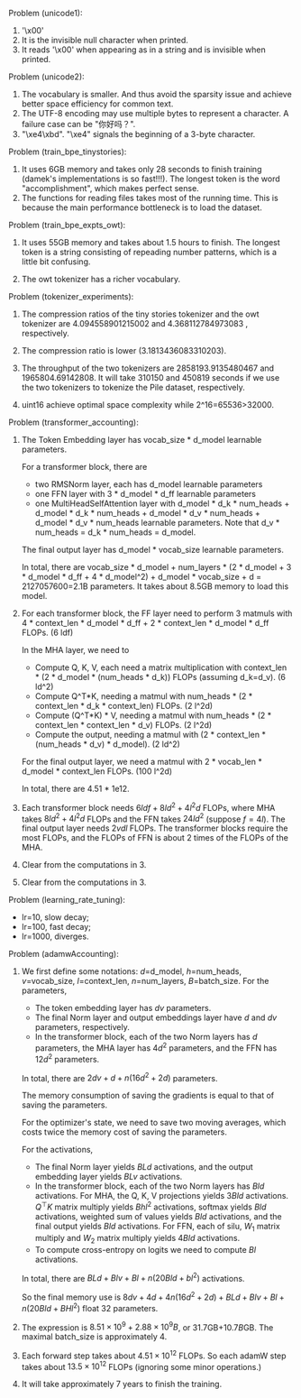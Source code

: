 Problem (unicode1):

1. '\x00'
2. It is the invisible null character when printed.
3. It reads '\x00' when appearing as in a string and is invisible when printed.

Problem (unicode2):

1. The vocabulary is smaller. And thus avoid the sparsity issue and achieve better space efficiency for common text.
2. The UTF-8 encoding may use multiple bytes to represent a character. A failure case can be "你好吗？".
3. "\xe4\xbd". "\xe4" signals the beginning of a 3-byte character.

Problem (train_bpe_tinystories):

1. It uses 6GB memory and takes only 28 seconds to finish training (damek's implementations is so fast!!!). The longest token is the word "accomplishment", which makes perfect sense.
2. The functions for reading files takes most of the running time. This is because the main performance bottleneck is to load the dataset.

Problem (train_bpe_expts_owt):

1. It uses 55GB memory and takes about 1.5 hours to finish. The longest token is a string consisting of repeading number patterns, which is a little bit confusing.

2. The owt tokenizer has a richer vocabulary. 

Problem (tokenizer_experiments):

1. The compression ratios of the tiny stories tokenizer and the owt tokenizer are 4.094558901215002 and 4.368112784973083 , respectively.

2. The compression ratio is lower (3.1813436083310203).

3. The throughput of the two tokenizers are 2858193.9135480467 and 1965804.69142808. It will take 310150 and 450819 seconds if we use the two tokenizers to tokenize the Pile dataset, respectively.

4. uint16 achieve optimal space complexity while 2^16=65536>32000.

Problem (transformer_accounting): 

1. The Token Embedding layer has vocab_size * d_model learnable parameters.

    For a transformer block, there are 

    - two RMSNorm layer, each has d_model learnable parameters
    - one FFN layer with 3 * d_model * d_ff learnable parameters
    - one MultiHeadSelfAttention layer with d_model * d_k * num_heads + d_model * d_k * num_heads + d_model * d_v * num_heads + d_model * d_v * num_heads learnable parameters. Note that d_v * num_heads = d_k * num_heads = d_model.
    
    The final output layer has d_model * vocab_size learnable parameters.

    In total, there are vocab_size * d_model + num_layers * (2 * d_model + 3 * d_model * d_ff + 4 * d_model^2) + d_model * vocab_size + d = 2127057600=2.1B parameters.
    It takes about 8.5GB memory to load this model.

2. For each transformer block, the FF layer need to perform 3 matmuls with 4 * context_len  * d_model * d_ff + 2 * context_len * d_model * d_ff FLOPs. (6 ldf)

    In the MHA layer, we need to 

    - Compute Q, K, V, each need a matrix multiplication with context_len * (2 * d_model * (num_heads * d_k)) FLOPs (assuming d_k=d_v). (6 ld^2)
    - Compute Q^T*K, needing a matmul with num_heads * (2 * context_len * d_k * context_len) FLOPs. (2 l^2d)
    - Compute (Q^T*K) * V, needing a matmul with num_heads * (2 * context_len * context_len * d_v) FLOPs. (2 l^2d)
    - Compute the output, needing a matmul with  (2 * context_len * (num_heads * d_v) * d_model). (2 ld^2)

    For the final output layer, we need a matmul with 2 * vocab_len * d_model * context_len FLOPs. (100 l^2d)

    In total, there are 4.51 * 1e12.

3. Each transformer block needs $6 ldf+8ld^2+4l^2d$ FLOPs, where MHA takes $8ld^2+4l^2d$ FLOPs and the FFN takes $24ld^2$ (suppose $f = 4l$). The final output layer needs $2 vdl$ FLOPs.
The transformer blocks require the most FLOPs, and the FLOPs of FFN is about 2 times of the FLOPs of the MHA.

4. Clear from the computations in 3.

5. Clear from the computations in 3.

Problem (learning_rate_tuning):

* lr=10, slow decay;
* lr=100, fast decay;
* lr=1000, diverges.

Problem (adamwAccounting):

1. We first define some notations: $d=$d_model, $h=$num_heads, $v=$vocab_size, $l=$context_len, $n=$num_layers, $B=$batch_size.
   For the parameters,
   * The token embedding layer has $dv$ parameters.
   * The final Norm layer and output embeddings layer have $d$ and $dv$ parameters, respectively.
   * In the transformer block, each of the two Norm layers has $d$ parameters, the MHA layer has $4d^2$ parameters, and the FFN has $12 d^2$ parameters.
   
   In total, there are $2dv+d+n(16d^2+2d)$ parameters.
   
   The memory consumption of saving the gradients is equal to that of saving the parameters.

   For the optimizer's state, we need to save two moving averages, which costs twice the memory cost of saving the parameters.

   For the activations,
   * The final Norm layer yields $BLd$ activations, and the output embedding layer yields $BLv$ activations.
   * In the transformer block, each of the two Norm layers has $Bld$ activations. For MHA, the Q, K, V projections yields $3Bld$ activations. $Q^\top K$ matrix multiply yields $Bhl^2$ activations, softmax yields $Bld$ activations, weighted sum of values yields $Bld$ activations, and the final output yields $Bld$ activations. For FFN, each of silu, $W_1$ matrix multiply and $W_2$ matrix multiply yields $4Bld$ activations.
   * To compute cross-entropy on logits we need to compute $Bl$ activations.
  
   In total, there are $BLd+Blv+Bl+n(20Bld+bl^2)$ activations.

   So the final memory use is $8dv+4d+4n(16d^2+2d)+BLd+Blv+Bl+n(20Bld+BHl^2)$ float 32 parameters.

2. The expression is $8.51\times 10^9+2.88\times 10^9 B$, or $31.7$GB+$10.7B$GB. The maximal batch_size is approximately 4.

3. Each forward step takes about $4.51\times 10^{12}$ FLOPs. So each adamW step takes about $13.5\times 10^{12}$ FLOPs (ignoring some minor operations.)

4. It will take approximately 7 years to finish the training.



